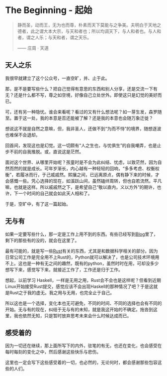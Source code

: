 # The Beginning - 起始

> 静而圣，动而王，无为也而尊，朴素而天下莫能与之争美。夫明白于天地之德者，此之谓大本大宗，与天和者也；所以均调天下，与人和者也。与人和者，谓之人乐；与天和者，谓之天乐。
>
> —— 庄周 · 天道

## 天人之乐

我很早就建立了这个公众号，一直空旷，并、止于此。

那，是不是要写些什么？把自己觉得有意思的东西和别人分享，还是交流一下有无？还是什么都不写，尊之如空境，好像自己立处世外。即使这只是幻觉的美好而已。

可，还有另一种隐忧。谁会来看呢？看过的又有什么想法呢？如一芽生发，森罗随至。置于这一处，我的本意是否还能被了解？还是我的本意也会随万象迁徙？

想说这不就是自然之意嘛，但，我非圣人，还做不到“为而不恃”的境界，随想逐波也难保不会退却。

回首间，发现这也是幻觉。这一切颇有“人之生也，与忧俱生”的自我嘲弄，也是止步不前的自我推脱。或，直说这是茫然。

面对这个世界、从哪里开始呢？孩童时是不会为此纠结、忧虑，以致茫然，因为自然而然的就是成长。可年岁渐长，内心越有一种轻轻的回响，“多多考虑、权衡权衡”，若履冰而行，于己戚戚然。熙攘之间，已远离原点，偶有静下来的时候，才会感慨一些。凭心选择的现在，如溪跃山间，虽然磕绊周转，但也自若流然。平凡嘛，也就是这样。所以戚戚然之下，是希望自己“敬以直内，义以方外”的期许，也许，下一个时间的自己就会如此天人相和了。

于是，空旷中，有了这一篇起始。

## 无与有

如果一定要写些什么，那一定是工作上用不到的东西。有些已经写到[Blog](https://lyzhang.me)里了，剩下的那些有的没的，就会在这里了。

最有可能的，就是写一些[Rust](https://www.rust-lang.org/)有关的东西，尤其是和数据科学相关的部分。因为日常公司工作是完全用不上Rust的，Python就可以解决了，也是公司技术环境用不上。这也是一种有无之间的趣然，既有的python，虽然时时在用，可却没多少想写下来，感觉写下来，就接近工作了，工作还是归于工作。

想起，以前学习 Haskell，一样是无用之用，Rust会不会也是这样呢？但看到近期Linux开始接受Rust提交，感觉应该不会出现Haskell的那种情况了吧？于是这就是Rust之于我的虚无。我之用与无用，也完全止于自己。

所以这也是一个选择，变化本也无可避免，不同的时间、不同的选择也会有不同的开始。无与有的现在，纠结于无与有的未知，就是我这开始的不确定。拖沓到这里，我也依然无知，只是暂时放弃思考未来会什么时候达成而已。

## 感受着的

因为一切还在继续，那上面所写下的内外，驻笔的有无，也还在变化，也会感受在每时每刻的变化之中，然后感谢这些快乐与悲伤。

这里也一定会写下这些感受着的一切，也必然的，无论何时，都会感谢那些包容这些的人们。